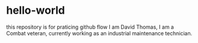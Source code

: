 # hello-world
this repository is for praticing github flow
I am David Thomas, I am a Combat veteran, currently working as an industrial maintenance technician.
